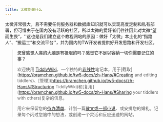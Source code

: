 ```yaml
---
title: 太微能做什么
---
```


太微非常强大，且不需要任何服务器和数据库知识就可以实现高度定制和私有部署，但可惜由于在国内没有活跃的社区，所以太微的爱好者们往往因此对太微“望而生畏”，''这也是我们建立这个教程网站的原因：做好「太微」本土化的“指路人”、“搬运工”和交流平台''，并为国内的TW开发者提供好开发思路和开发社区。

> **您曾感觉人类的大脑是有极限的吗？感觉它不足以容纳一切你需要记住的事？**
> 
> 欢迎使用 [TiddlyWiki](太微)，一个独特的[非线性](https://bramchen.github.io/tw5-docs/zh-Hans/#Philosophy%20of%20Tiddlers)笔记本，用于[截取](https://bramchen.github.io/tw5-docs/zh-Hans/#Creating and editing tiddlers)、[管理](https://bramchen.github.io/tw5-docs/zh-Hans/#Structuring TiddlyWiki)和[复用](https://bramchen.github.io/tw5-docs/zh-Hans/#Sharing your tiddlers with others)复杂的信息。
> 
> 用它来保留您的[待办清单](https://bramchen.github.io/tw5-docs/zh-Hans/#TaskManagementExample)、计划一篇[散文或一部小说](https://bramchen.github.io/tw5-docs/zh-Hans/#%22TiddlyWiki%20for%20Scholars%22%20by%20Alberto%20Molina)、或安排您的婚礼。记录每个闪过您脑中的想法，或创建一个灵活和反应迅速的网站。
